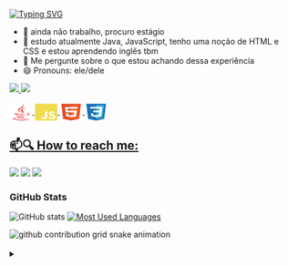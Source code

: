 [![Typing SVG](https://readme-typing-svg.demolab.com?font=Fira+Code&weight=600&size=25&pause=1000&color=36BCF7FF&random=false&width=435&height=40&lines=Ol%C3%A1%2C+eu+sou+o+Gaby+Dian!+%F0%9F%91%BE%F0%9F%93%9A%F0%9F%92%99)](https://git.io/typing-svg)


- 🔭 ainda não trabalho, procuro estágio
- 🌱 estudo atualmente Java, JavaScript, tenho uma noção de HTML e CSS e estou aprendendo inglês tbm
- 💬 Me pergunte sobre o que estou achando dessa experiência
- 😄 Pronouns: ele/dele

<div>
<a href="https://github.com/gabydian">
<img height= "180em" src="https://github-readme-stats.vercel.app/api?username=gabydian&show_icons=true&theme=dark&include_all_commits=true%count_private=true"/>
<img height= "180em" src="https://github-readme-stats.vercel.app/api/top-langs/?username=gabydian&layout=compact&langs_count=16&theme=dark"/>
</div>

<div style="display: inline_block"><br>
   <img align="center" alt="Gaby-Java" height="30" width="40" src="https://raw.githubusercontent.com/devicons/devicon/master/icons/java/java-plain.svg">
  <img align="center" alt="Gaby-Js" height="30" width="40" src="https://raw.githubusercontent.com/devicons/devicon/master/icons/javascript/javascript-plain.svg">
    <img align="center" alt="Gaby-HTML" height="30" width="40" src="https://raw.githubusercontent.com/devicons/devicon/master/icons/html5/html5-original.svg">
      <img align="center" alt="Gaby-CSS" height="30" width="40" src="https://raw.githubusercontent.com/devicons/devicon/master/icons/css3/css3-original.svg">


</div>

##
 <h2>📫🔍 How to reach me:</h2>
<div>
<a href="https://www.linkedin.com/in/gabriel-dian-de-oliveira-17b6001a5/"><img src="https://img.shields.io/badge/linkedin-%230077B5.svg?style=for-the-badge&logo=linkedin&logoColor=white"></a>
<a href="https://twitter.com/GabyDian01"><img src="https://img.shields.io/badge/X-%23000000.svg?style=for-the-badge&logo=X&logoColor=white"></a>
<a href="https://www.instagram.com/gabriel.oliveira2.4/"><img src="https://img.shields.io/badge/Instagram-%23E4405F.svg?style=for-the-badge&logo=Instagram&logoColor=white"></a>
</div>

<h3>GitHub Stats</h3>

![GitHub stats](https://github-readme-stats-git-masterrstaa-rickstaa.vercel.app/api?username=mari4souza&hide_title=true&show_icons=true&include_all_commits=false&count_private=true&line_height=25&hide=issues&bg_color=000&title_color=FF00F6&text_color=FFF&border_radius=3&border_color=36123c&icon_color=FF00F6&theme=jolly)
[![Most Used Languages](https://github-readme-stats-git-masterrstaa-rickstaa.vercel.app/api/top-langs/?username=mari4souza&line_height=10&card_width=290&layout=compact&hide_title=false&count_private=true&langs_count=4&show_icons=true&title_color=FF00F6&hide=html,css&bg_color=000&text_color=8B8B8B&border_radius=3&border_color=561760&count_private=true)](https://github.com/mari4souza/github-readme-stats)
<br>

<picture>
  <source media="(prefers-color-scheme: dark)" srcset="https://raw.githubusercontent.com/gabydian/gabydian/output/github-contribution-grid-snake-dark.svg">
  <source media="(prefers-color-scheme: light)" srcset="https://raw.githubusercontent.com/gabydian/gabydian/output/github-contribution-grid-snake.svg">
  <img alt="github contribution grid snake animation" src="https://raw.githubusercontent.com/gabydian/gabydian/output/github-contribution-grid-snake.svg">
</picture>
<br><br>

<details align="left">
  <summary></summary> 
 
